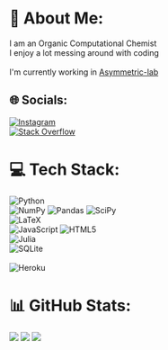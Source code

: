 # 💫 About Me:
I am an Organic Computational Chemist<br>I enjoy a lot messing around with coding<br><br>I'm currently working in [Asymmetric-lab](https://github.com/asymmetric-lab)


## 🌐 Socials:
[![Instagram](https://img.shields.io/badge/Instagram-%23E4405F.svg?logo=Instagram&logoColor=white)](https://instagram.com/_pelle9) <br/>
[![Stack Overflow](https://img.shields.io/badge/-Stackoverflow-FE7A16?logo=stack-overflow&logoColor=white)](https://stackoverflow.com/users/16770488) <br/>

# 💻 Tech Stack:
![Python](https://img.shields.io/badge/python-3670A0?style=flat&logo=python&logoColor=ffdd54) <br/>
![NumPy](https://img.shields.io/badge/numpy-%23013243.svg?style=flat&logo=numpy&logoColor=white) 
![Pandas](https://img.shields.io/badge/pandas-%23150458.svg?style=flat&logo=pandas&logoColor=white) 
![SciPy](https://img.shields.io/badge/SciPy-%230C55A5.svg?style=flat&logo=scipy&logoColor=%white) <br/>
![LaTeX](https://img.shields.io/badge/latex-%23008080.svg?style=flat&logo=latex&logoColor=white) <br/>
![JavaScript](https://img.shields.io/badge/javascript-%23323330.svg?style=flat&logo=javascript&logoColor=%23F7DF1E) ![HTML5](https://img.shields.io/badge/html5-%23E34F26.svg?style=flat&logo=html5&logoColor=white) 	<br/>
![Julia](https://img.shields.io/badge/-Julia-9558B2?style=flat&logo=julia&logoColor=white) <br/>
![SQLite](https://img.shields.io/badge/sqlite-%2307405e.svg?style=flat&logo=sqlite&logoColor=white) <br/>   
![Heroku](https://img.shields.io/badge/heroku-%23430098.svg?style=flat&logo=heroku&logoColor=white) <br/>

# 📊 GitHub Stats:
![](https://github-readme-stats.vercel.app/api?username=andre-cloud&theme=dark&hide_border=true&include_all_commits=true&count_private=true)
![](https://github-readme-streak-stats.herokuapp.com/?user=andre-cloud&theme=dark&hide_border=true)
![](https://github-readme-stats.vercel.app/api/top-langs/?username=andre-cloud&theme=dark&hide_border=true&include_all_commits=true&count_private=true&layout=compact)





<!--
### Hi there 👋

**andre-cloud/andre-cloud** is a ✨ _special_ ✨ repository because its `README.md` (this file) appears on your GitHub profile.

Here are some ideas to get you started:

- 🔭 I’m currently working on ...
- 🌱 I’m currently learning ...
- 👯 I’m looking to collaborate on ...
- 🤔 I’m looking for help with ...
- 💬 Ask me about ...
- 📫 How to reach me: ...
- 😄 Pronouns: ...
- ⚡ Fun fact: ...
-->
